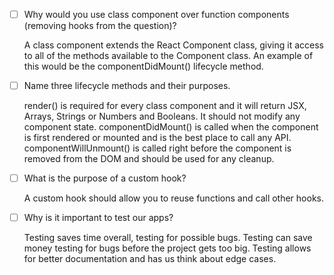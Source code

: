 - [ ] Why would you use class component over function components (removing hooks from the question)?

    A class component extends the React Component class, giving it access to all of the methods available to the Component class.  An example of this would be the componentDidMount() lifecycle method.  

- [ ] Name three lifecycle methods and their purposes.

    render() is required for every class component and it will return JSX, Arrays, Strings or Numbers and Booleans.  It should not modify any component state.
    componentDidMount() is called when the component is first rendered or mounted and is the best place to call any API.
    componentWillUnmount() is called right before the component is removed from the DOM and should be used for any cleanup.


- [ ] What is the purpose of a custom hook?

    A custom hook should allow you to reuse functions and call other hooks.

- [ ] Why is it important to test our apps?

    Testing saves time overall, testing for possible bugs.  Testing can save money testing for bugs before the project gets too big.  Testing allows for better documentation and has us think about edge cases.